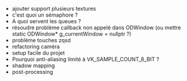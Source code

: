 - ajouter support plusieurs textures
- c'est quoi un sémaphore ?
- A quoi servent les queues ?
- résoudre problème callback non appelé dans ODWindow (ou mettre static ODWindow* g_currentWindow = nullptr ?)
- problème touches zqsd
- refactoring caméra
- setup facile du projet
- Pourquoi anti-aliasing limité à VK_SAMPLE_COUNT_8_BIT ?
- shadow mapping
- post-processing